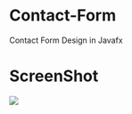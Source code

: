 # Contact-Form
Contact Form Design in Javafx

# ScreenShot
<img src = "https://github.com/coderx31/Contact-Form/blob/master/Contact%20Form.png">

